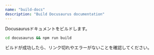 ```yaml
---
name: "build-docs"
description: "Build Docusaurus documentation"
---
```


Docusaurusドキュメントをビルドします。

```bash
cd docusaurus && npm run build
```

ビルドが成功したら、リンク切れやエラーがないことを確認してください。
